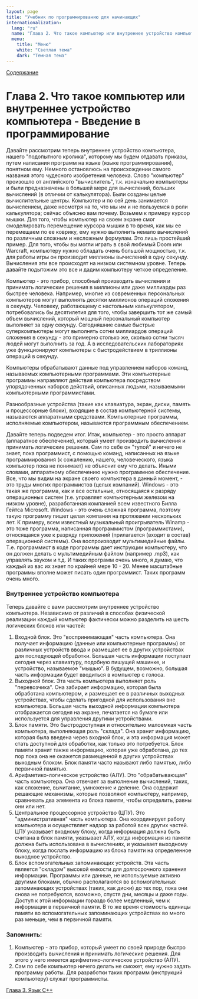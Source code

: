 ```yaml
---
layout: page
title: "Учебник по программированию для начинающих"
internationalization:
  lang: "ru"
  name: "Глава 2. Что такое компьютер или внутреннее устройство компьютера - Введение в программирование"
  menu:
    title: "Меню"
    white: "Светлая тема"
    dark: "Темная тема"
---
```


[Содержание](index.md)

# Глава 2. Что такое компьютер или внутреннее устройство компьютера - Введение в программирование
Давайте рассмотрим теперь внутреннее устройство компьютера, нашего "подопытного кролика", которому мы будем отдавать приказы, путем написания программ на языке (языке программирования), понятном ему. Немного остановлюсь на происхождении самого названия этого чудесного изобретения человека. Слово "компьютер" произошло от английского "вычислитель", т.к. изначально компьютеры и были предназначены в большей мере для вычислений, больших вычислений (в отличии от калькулятора). Были созданы целые вычислительные центры. Компьютер и по сей день занимается вычислением, даже несмотря на то, что мы им и не пользуемся в роли калькулятора; сейчас объясню вам почему. Возьмем к примеру курсор мышки. Для того, чтобы компьютер на своем экране смог смоделировать перемещение курсора мышки в то время, как мы ее перемещаем по ее коврику, ему нужно выполнить немало вычислений по различным сложным и несложным формулам. Это лишь простейший пример. Для того, чтобы вы могли играть в свой любимый Doom или Warcraft, компьютеру нужно обладать очень большой мощностью, т.к. для работы игры он производит миллионы вычислений в одну секунду. Вычисления эти все происходят на низком системном уровне. Теперь давайте подытожим это все и дадим компьютеру четкое определение.

Компьютер - это прибор, способный производить вычисления и принимать логические решения в миллионы или даже миллиарды раз быстрее человека. Например, многие из современных персональных компьютеров могут выполнять десятки миллионов операций сложения в секунду. Человеку, работающему с настольным калькулятором, потребовались бы десятилетия для того, чтобы завершить тот же самый объем вычислений, который мощный персональный компьютер выполняет за одну секунду. Сегодняшние самые быстрые суперкомпьютеры могут выполнять сотни миллиардов операций сложения в секунду - это примерно столько же, сколько сотни тысяч людей могут выполнить за год. А в исследовательских лабораториях уже функционируют компьютеры с быстродействием в триллионы операций в секунду.

Компьютеры обрабатывают данные под управлением наборов команд, называемых компьютерными программами. Эти компьютерные программы направляют действия компьютера посредством упорядоченных наборов действий, описанных людьми, называемыми компьютерными программистами.

Разнообразные устройства (такие как клавиатура, экран, диски, память и процессорные блоки), входящие в состав компьютерной системы, называются аппаратными средствами. Компьютерные программы, исполняемые компьютером, называются программным обеспечением.

Давайте теперь подведем итог. Итак, компьютер - это просто аппарат (аппаратное обеспечение), который умеет производить вычисления и принимать логические решения. Сам по себе он "тупой" и ничего не знает, пока программист, с помощью команд, написанных на языке программирования (к сожалению, нашего, человеческого, языка компьютер пока не понимает) не объяснит ему что делать. Иными словами, аппаратному обеспечению нужно программное обеспечение. Все, что мы видим на экране своего компьютера в данный момент, - это труды многих программистов (целых компаний). Windows - это такая же программа, как и все остальные, относящаяся к разряду операционных систем (т.е. управляет компьютерным железом на низком уровне), разработанная компанией всем известного Билла Гейтса Microsoft. Windows - это очень сложная программа, поэтому такую программу пишет целая компания на протяжении нескольких лет. К примеру, всем известный музыкальный проигрыватель Winamp - это тоже программа, написанная программистом (программистами), относящаяся уже к разряду приложений (прилагается (входит в состав) операционной системы). Она воспроизводит мультимедийные файлы. Т.е. программист в коде программы дает инструкции компьютеру, что он должен делать с мультимедийным файлом (например .mp3), как управлять звуком и т.д. И таких программ очень много, я думаю, что каждый из вас их знает по крайней мере 10 - 20. Менее масштабные программы вполне может писать один программист. Таких программ очень много.

### Внутреннее устройство компьютера
Теперь давайте с вами рассмотрим внутреннее устройство компьютера. Независимо от различий в способах физической реализации каждый компьютер фактически можно разделить на шесть логических блоков или частей:
1. Входной блок. Это "воспринимающая" часть компьютера. Она получает информацию (данные или компьютерные программы) от различных устройств ввода и размещает ее в других устройствах для последующей обработки. Большая часть информации поступает сегодня через клавиатуру, подобную пишущей машинке, и устройство, называемое "мышью". В будущем, возможно, большая часть информации будет вводиться в компьютер с голоса.
2. Выходной блок. Эта часть компьютера выполняет роль "перевозчика". Она забирает информацию, которая была обработана компьютером, и размещает ее в различных выходных устройствах, чтобы сделать пригодной для использования вне компьютера. Большая часть выходной информации компьютера отображается сегодня на экране, печатается на бумаге или используется для управления другими устройствами.
3. Блок памяти. Это быстродоступная и относительно малоемкая часть компьютера, выполняющая роль "склада". Она хранит информацию, которая была введена через входной блок, и эта информация может стать доступной для обработки, как только это потребуется. Блок памяти хранит также информацию, которая уже обработана, до тех пор пока она не окажется размещенной в других устройствах выходным блоком. Блок памяти часто называют либо памятью, либо первичной памятью.
4. Арифметико-логическое устройство (АЛУ). Это "обрабатывающая" часть компьютера. Она отвечает за выполнение вычислений, таких, как сложение, вычитание, умножение и деление. Она содержит решающие механизмы, которые позволяют компьютеру, например, сравнивать два элемента из блока памяти, чтобы определить, равны они или нет.
5. Центральное процессорное устройство (ЦПУ). Это "административная" часть компьютера. Она координирует работу компьютера и осуществляет надзор за работой всех других частей. ЦПУ указывает входному блоку, когда информация должна быть считана в блок памяти, указывает АЛУ, когда информация из памяти должна быть использована в вычислениях, и указывает выходному блоку, когда послать информацию из блока памяти на определенное выходное устройство.
6. Блок вспомогательных запоминающих устройств. Эта часть является "складом" высокой емкости для долгосрочного хранения информации. Программы или данные, не используемые активно другими блоками, обычно располагаются во вспомогательных запоминающих устройствах (таких, как диски) до тех пор, пока они снова не потребуются, возможно, спустя дни, месяцы и даже годы. Доступ к этой информации гораздо более медленный, чем к информации в первичной памяти. В то же время стоимость единицы памяти во вспомогательных запоминающих устройствах во много раз меньше, чем в первичной памяти.

### Запомнить:
1. Компьютер - это прибор, который умеет по своей природе быстро производить вычисления и принимать логические решения. Для этого у него имеется арифметико-логическое устройство (АЛУ).
2. Сам по себе компьютер ничего делать не сможет, ему нужно задать программу работы. Для разработки таких программ (инструкций компьютеру) служат программисты.

[Глава 3. Язык С++](chapter-3.md)

